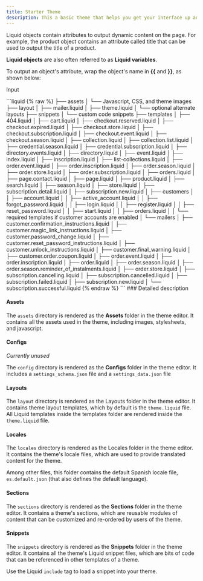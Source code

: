 ```yaml
---
title: Starter Theme
description: This a basic theme that helps you get your interface up and running quickly. It provides all required theme templates, starter set of liquid tags, and some basic styles and modules for you to extend on.
---
```


Liquid objects contain attributes to output dynamic content on the page.
For example, the product object contains an attribute called title that can be used to output the title of a product.

**Liquid objects** are also often referred to as **Liquid variables**.

To output an object's attribute, wrap the object's name in **{{** and **}}**, as shown below:


<p class="code-label">Input</p>
```liquid
{% raw %}
├── assets
│   └── Javascript, CSS, and theme images
├── layout
│   ├── mailer.liquid
│   ├── theme.liquid
│   └── optional alternate layouts
├── snippets
│   └── custom code snippets
├── templates
│   ├── 404.liquid
│   ├── cart.liquid
│   ├── checkout.reserved.liquid
│   ├── checkout.expired.liquid
│   ├── checkout.store.liquid
│   ├── checkout.subscription.liquid
│   ├── checkout.event.liquid
│   ├── checkout.season.liquid
│   ├── collection.liquid
│   ├── collection.list.liquid
│   ├── credential.season.liquid
│   ├── credential.subscription.liquid
│   ├── directory.events.liquid
│   ├── directory.liquid
│   ├── event.liquid
│   ├── index.liquid
│   ├── inscription.liquid
│   ├── list-collections.liquid
│   ├── order.event.liquid
│   ├── order.inscription.liquid
│   ├── order.season.liquid
│   ├── order.store.liquid
│   ├── order.subscription.liquid
│   ├── orders.liquid
│   ├── page.contact.liquid
│   ├── page.liquid
│   ├── product.liquid
│   ├── search.liquid
│   ├── season.liquid
│   ├── store.liquid
│   ├── subscription.detail.liquid
│   ├── subscription.new.liquid
│   ├── customers
│   │     ├── account.liquid
│   │     ├── active_account.liquid
│   │     ├── forgot_password.liquid
│   │     ├── login.liquid
│   │     ├── register.liquid
│   │     ├── reset_password.liquid
│   │     ├── start.liquid
│   │     ├── orders.liquid
│   │     └── required templates if customer accounts are enabled
│   └── mailers
│         ├── customer.confirmation_instructions.liquid
│         ├── customer.magic_link_instructions.liquid
│         ├── customer.password_change.liquid
│         ├── customer.reset_password_instructions.liquid
│         ├── customer.unlock_instructions.liquid
│         ├── customer.final_warning.liquid
│         ├── customer.order.coupon.liquid
│         ├── order.event.liquid
│         ├── order.inscription.liquid
│         ├── order.liquid
│         ├── order.season.liquid
│         ├── order.season.reminder_of_instalments.liquid
│         ├── order.store.liquid
│         ├── subscription.cancelling.liquid
│         ├── subscription.cancelled.liquid
│         ├── subscription.failed.liquid
│         ├── subscription.new.liquid
│         └── subscription.successful.liquid
{% endraw %}
```
### Detailed description

#### Assets

The `assets` directory is rendered as the **Assets** folder in the theme editor. It contains all the assets used in the theme, including images, stylesheets, and javascript.

#### Configs

*Currently unused*

The `config` directory is rendered as the **Configs** folder in the theme editor. It includes a `settings_schema.json` file and a `settings_data.json` file

#### Layouts

The `layout` directory is rendered as the Layouts folder in the theme editor. It contains theme layout templates, which by default is the `theme.liquid` file. All Liquid templates inside the templates folder are rendered inside the `theme.liquid` file.

#### Locales

The `locales` directory is rendered as the Locales folder in the theme editor. It contains the theme's locale files, which are used to provide translated content for the theme.

Among other files, this folder contains the default Spanish locale file, `es.default.json` (that also defines the default language).

#### Sections

The `sections` directory is rendered as the **Sections** folder in the theme editor. It contains a theme's sections, which are reusable modules of content that can be customized and re-ordered by users of the theme.

#### Snippets

The `snippets` directory is rendered as the **Snippets** folder in the theme editor. It contains all the theme's Liquid snippet files, which are bits of code that can be referenced in other templates of a theme.

Use the Liquid `include` tag to load a snippet into your theme.
